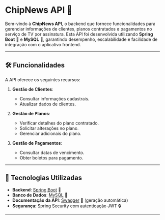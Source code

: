 # ChipNews API 📡

Bem-vindo à **ChipNews API**, o backend que fornece funcionalidades para gerenciar informações de clientes, planos contratados e pagamentos no serviço de TV por assinatura. Esta API foi desenvolvida utilizando **Spring Boot** 🍃 e **MySQL** 🐬, garantindo desempenho, escalabilidade e facilidade de integração com o aplicativo frontend.

---

## 🛠️ Funcionalidades

A API oferece os seguintes recursos:

1. **Gestão de Clientes**:
   - Consultar informações cadastrais.
   - Atualizar dados de clientes.

2. **Gestão de Planos**:
   - Verificar detalhes do plano contratado.
   - Solicitar alterações no plano.
   - Gerenciar adicionais do plano.

3. **Gestão de Pagamentos**:
   - Consultar datas de vencimento.
   - Obter boletos para pagamento.

---

## 🚀 Tecnologias Utilizadas

- **Backend**: [Spring Boot](https://spring.io/projects/spring-boot) 🍃
- **Banco de Dados**: [MySQL](https://www.mysql.com/) 🐬
- **Documentação da API**: [Swagger](https://swagger.io/) 📜 (geração automática)
- **Segurança**: Spring Security com autenticação JWT 🔒

---
